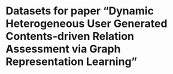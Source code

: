 # Datasets for paper “Dynamic Heterogeneous User Generated Contents-driven Relation Assessment via Graph Representation Learning”

